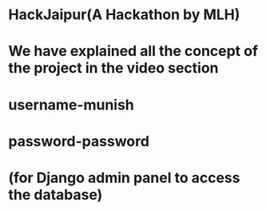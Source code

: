 # HackJaipur(A Hackathon by MLH)
# We have explained all the concept of the project in the video section
# username-munish
# password-password
# (for Django admin panel to access the database)
